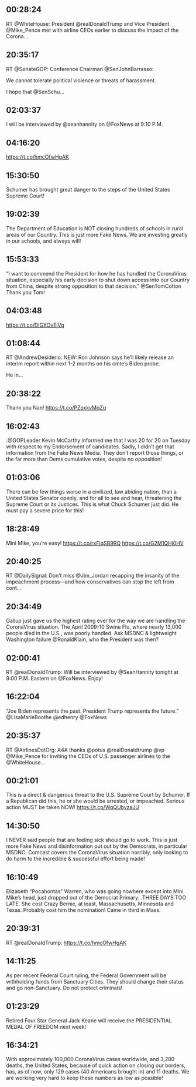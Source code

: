 ## 00:28:24
RT @WhiteHouse: President @realDonaldTrump and Vice President @Mike_Pence met with airline CEOs earlier to discuss the impact of the Corona…
## 20:35:17
RT @SenateGOP: Conference Chairman @SenJohnBarrasso:

We cannot tolerate political violence or threats of harassment.

I hope that @SenSchu…
## 02:03:37
I will be interviewed by @seanhannity on @FoxNews at 9:10 P.M.
## 04:16:20
https://t.co/hmcOfwHgAK
## 15:30:50
Schumer has brought great danger to the steps of the United States Supreme Court!
## 19:02:39
The Department of Education is NOT closing hundreds of schools in rural areas of our Country. This is just more Fake News. We are investing greatly in our schools, and always will!
## 15:53:33
“I want to commend the President for how he has handled the CoronaVirus situation, especially his early decision to shut down access into our Country from China, despite strong opposition to that decision.” @SenTomCotton Thank you Tom!
## 04:03:48
https://t.co/DlGXOvEjVq
## 01:08:44
RT @AndrewDesiderio: NEW: Ron Johnson says he’ll likely release an interim report within next 1-2 months on his cmte’s Biden probe. 

He in…
## 20:38:22
Thank you Nan! https://t.co/PZoxkvMqZq
## 16:02:43
.@GOPLeader Kevin McCarthy informed me that I was 20 for 20 on Tuesday with respect to my Endorsement of candidates. Sadly, I didn’t get that information from the Fake News Media. They don’t report those things, or the far more than Dems cumulative votes, despite no opposition!
## 01:03:06
There can be few things worse in a civilized, law abiding nation, than a United States Senator openly, and for all to see and hear, threatening the Supreme Court or its Justices. This is what Chuck Schumer just did. He must pay a severe price for this!
## 18:28:49
Mini Mike, you’re easy! https://t.co/rxFiqSB9RQ https://t.co/G2M1QHj0HV
## 20:40:25
RT @DailySignal: Don't miss @Jim_Jordan recapping the insanity of the impeachment process—and how conservatives can stop the left from cont…
## 20:34:49
Gallup just gave us the highest rating ever for the way we are handling the CoronaVirus situation. The April 2009-10 Swine Flu, where nearly 13,000 people died in the U.S., was poorly handled. Ask MSDNC &amp; lightweight Washington failure @RonaldKlain, who the President was then?
## 02:00:41
RT @realDonaldTrump: Will be interviewed by @SeanHannity tonight at 9:00 P.M. Eastern on @FoxNews. Enjoy!
## 16:22:04
“Joe Biden represents the past. President Trump represents the future.” @LisaMarieBoothe @edhenry @FoxNews
## 20:35:37
RT @AirlinesDotOrg: A4A thanks @potus @realDonaldtrump @vp @Mike_Pence for inviting the CEOs of U.S. passenger airlines to the @WhiteHouse…
## 00:21:01
This is a direct &amp; dangerous threat to the U.S. Supreme Court by Schumer. If a Republican did this, he or she would be arrested, or impeached. Serious action MUST be taken NOW! https://t.co/WqQUbyzaJU
## 14:30:50
I NEVER said people that are feeling sick should go to work. This is just more Fake News and disinformation put out by the Democrats, in particular MSDNC. Comcast covers the CoronaVirus situation horribly, only looking to do harm to the incredible &amp; successful effort being made!
## 16:10:49
Elizabeth “Pocahontas” Warren, who was going nowhere except into Mini Mike’s head, just dropped out of the Democrat Primary...THREE DAYS TOO LATE. She cost Crazy Bernie, at least, Massachusetts, Minnesota and Texas. Probably cost him the nomination! Came in third in Mass.
## 20:39:31
RT @realDonaldTrump: https://t.co/hmcOfwHgAK
## 14:11:25
As per recent Federal Court ruling, the Federal Government will be withholding funds from Sanctuary Cities. They should change their status and go non-Sanctuary. Do not protect criminals!
## 01:23:29
Retired Four Star General Jack Keane will receive the PRESIDENTIAL MEDAL OF FREEDOM next week!
## 16:34:21
With approximately 100,000 CoronaVirus cases worldwide, and 3,280 deaths, the United States, because of quick action on closing our borders, has, as of now, only 129 cases (40 Americans brought in) and 11 deaths. We are working very hard to keep these numbers as low as possible!
